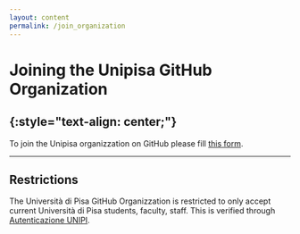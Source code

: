 ```yaml
---
layout: content
permalink: /join_organization
---
```

# **Joining the Unipisa GitHub Organization**
{:style="text-align: center;"}
---


To join the Unipisa organizzation on GitHub please fill [this form](https://forms.office.com/Pages/ResponsePage.aspx?id=MWtFxyCi9Ue-Ukc4KGcKoVkYUXAKGZRAiclN1st5aFpUMFRYOVRIUjJIT0JJMERMMTFCRTI2VVoySi4u).


---

## **Restrictions**  
The Università di Pisa GitHub Organizzation is restricted to only accept current Università di Pisa students, faculty, staff. This is verified through [Autenticazione UNIPI](https://autenticazione.unipi.it/).

